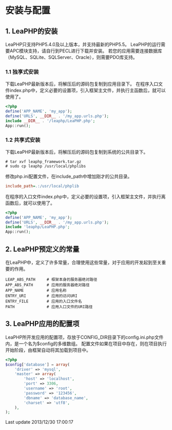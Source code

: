 # 安装与配置 #

## 1. LeaPHP的安装 ##

LeaPHP只支持PHP5.4.0及以上版本，并支持最新的PHP5.5。
LeaPHP的运行需要APC模块支持，请自行到PECL进行下载并安装。
若您的应用需要连接数据库（MySQL、SQLite、SQLServer、Oracle），则需要PDO库支持。

### 1.1 独享式安装 ###

下载LeaPHP最新版本后，将解压后的源码包复制到应用目录下。
在程序入口文件index.php中，定义必要的设置项，引入框架主文件，并执行主函数后，就可以使用了。


```php
<?php
define('APP_NAME', 'my_app');
define('URLS', __DIR__ . '/my_app.urls.php');
include __DIR__ . '/leaphp/LeaPHP.php';
App::run();
```

### 1.2 共享式安装 ###

下载LeaPHP最新版本后，将解压后的源码包复制到系统的公共目录下。

```shell
# tar xvf leaphp_framework.tar.gz
# sudo cp leaphp /usr/local/phplibs
```

修改php.ini配置文件，在include_path中增加刚才的公共目录。

```ini
include_path=.:/usr/local/phplib
```

在程序的入口文件index.php中，定义必要的设置项，引入框架主文件，并执行离函数后，就可以使用了。

```php
<?php
define('APP_NAME', 'my_app');
define('URLS', __DIR__ . '/my_app.urls.php');
include 'leaphp/LeaPHP.php';
App::run();
```

## 2. LeaPHP预定义的常量 ##

在LeaPHP中，定义了许多常量，合理使用这些常量，对于应用的开发起到至关重要的作用。

```
LEAP_ABS_PATH     # 框架本身的服务器绝对路径
APP_ABS_PATH      # 应用的服务器绝对路径
APP_NAME          # 应用名称
ENTRY_URI         # 应用的访问URI
ENTRY_FILE        # 应用的入口文件名
PATH              # 应用入口文件的URI路径
```

## 3. LeaPHP应用的配置项 ##

LeaPHP所开发应用的配置项，存放于CONFIG_DIR目录下的config.ini.php文件内，是一个名为$config的多维数组。
配置文件如果在项目中存在，则在项目执行开始阶段，由框架自动将其加载到项目中。

```php
<?php
$config['database'] = array(
	'driver' => 'mysql',
	'master' => array(
		'host' => 'localhost',
		'port' => 3306,
		'username' => 'root',
		'password' => '123456',
		'dbname' => 'database_name',
		'charset' => 'utf8',
	),
);
```

Last update 2013/12/30 17:00:17 